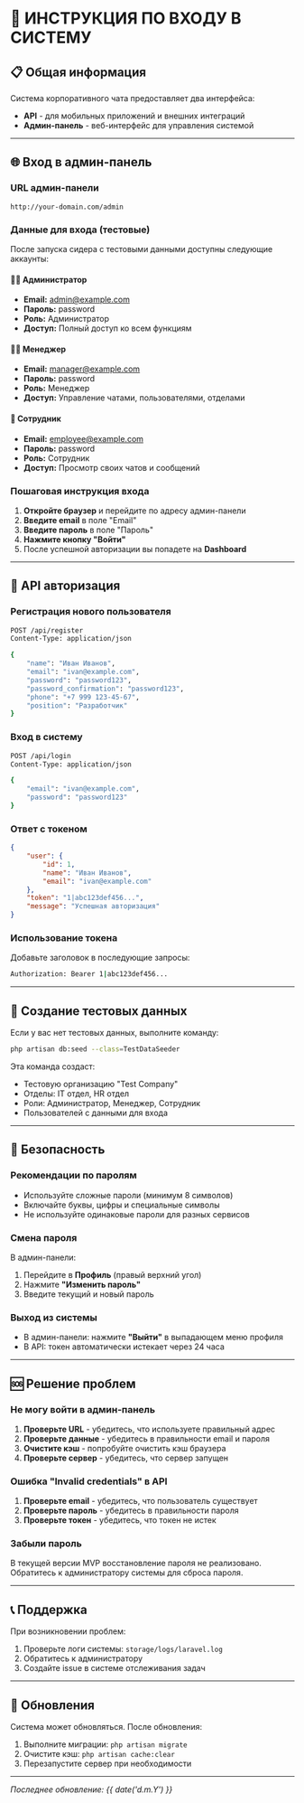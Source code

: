 # 🔐 ИНСТРУКЦИЯ ПО ВХОДУ В СИСТЕМУ

## 📋 Общая информация

Система корпоративного чата предоставляет два интерфейса:
- **API** - для мобильных приложений и внешних интеграций
- **Админ-панель** - веб-интерфейс для управления системой

---

## 🌐 Вход в админ-панель

### URL админ-панели
```
http://your-domain.com/admin
```

### Данные для входа (тестовые)
После запуска сидера с тестовыми данными доступны следующие аккаунты:

#### 👨‍💼 Администратор
- **Email:** admin@example.com
- **Пароль:** password
- **Роль:** Администратор
- **Доступ:** Полный доступ ко всем функциям

#### 👨‍💻 Менеджер
- **Email:** manager@example.com
- **Пароль:** password
- **Роль:** Менеджер
- **Доступ:** Управление чатами, пользователями, отделами

#### 👤 Сотрудник
- **Email:** employee@example.com
- **Пароль:** password
- **Роль:** Сотрудник
- **Доступ:** Просмотр своих чатов и сообщений

### Пошаговая инструкция входа

1. **Откройте браузер** и перейдите по адресу админ-панели
2. **Введите email** в поле "Email"
3. **Введите пароль** в поле "Пароль"
4. **Нажмите кнопку "Войти"**
5. После успешной авторизации вы попадете на **Dashboard**

---

## 📱 API авторизация

### Регистрация нового пользователя
```bash
POST /api/register
Content-Type: application/json

{
    "name": "Иван Иванов",
    "email": "ivan@example.com",
    "password": "password123",
    "password_confirmation": "password123",
    "phone": "+7 999 123-45-67",
    "position": "Разработчик"
}
```

### Вход в систему
```bash
POST /api/login
Content-Type: application/json

{
    "email": "ivan@example.com",
    "password": "password123"
}
```

### Ответ с токеном
```json
{
    "user": {
        "id": 1,
        "name": "Иван Иванов",
        "email": "ivan@example.com"
    },
    "token": "1|abc123def456...",
    "message": "Успешная авторизация"
}
```

### Использование токена
Добавьте заголовок в последующие запросы:
```bash
Authorization: Bearer 1|abc123def456...
```

---

## 🔧 Создание тестовых данных

Если у вас нет тестовых данных, выполните команду:

```bash
php artisan db:seed --class=TestDataSeeder
```

Эта команда создаст:
- Тестовую организацию "Test Company"
- Отделы: IT отдел, HR отдел
- Роли: Администратор, Менеджер, Сотрудник
- Пользователей с данными для входа

---

## 🚨 Безопасность

### Рекомендации по паролям
- Используйте сложные пароли (минимум 8 символов)
- Включайте буквы, цифры и специальные символы
- Не используйте одинаковые пароли для разных сервисов

### Смена пароля
В админ-панели:
1. Перейдите в **Профиль** (правый верхний угол)
2. Нажмите **"Изменить пароль"**
3. Введите текущий и новый пароль

### Выход из системы
- В админ-панели: нажмите **"Выйти"** в выпадающем меню профиля
- В API: токен автоматически истекает через 24 часа

---

## 🆘 Решение проблем

### Не могу войти в админ-панель
1. **Проверьте URL** - убедитесь, что используете правильный адрес
2. **Проверьте данные** - убедитесь в правильности email и пароля
3. **Очистите кэш** - попробуйте очистить кэш браузера
4. **Проверьте сервер** - убедитесь, что сервер запущен

### Ошибка "Invalid credentials" в API
1. **Проверьте email** - убедитесь, что пользователь существует
2. **Проверьте пароль** - убедитесь в правильности пароля
3. **Проверьте токен** - убедитесь, что токен не истек

### Забыли пароль
В текущей версии MVP восстановление пароля не реализовано.
Обратитесь к администратору системы для сброса пароля.

---

## 📞 Поддержка

При возникновении проблем:
1. Проверьте логи системы: `storage/logs/laravel.log`
2. Обратитесь к администратору
3. Создайте issue в системе отслеживания задач

---

## 🔄 Обновления

Система может обновляться. После обновления:
1. Выполните миграции: `php artisan migrate`
2. Очистите кэш: `php artisan cache:clear`
3. Перезапустите сервер при необходимости

---

*Последнее обновление: {{ date('d.m.Y') }}*
